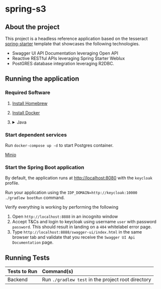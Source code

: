 # spring-s3

## About the project

This project is a headless reference application based on the tesseract [spring-starter](https://gitlab.create.army.mil/tesseract/starter/spring-starter) template that showcases the following technologies.
- Swagger UI API Documentation leveraging Open API
- Reactive RESTful APIs leveraging Spring Starter Weblux
- PostGRES database integration leveraging R2DBC.

## Running the application

### Required Software

1. [Install Homebrew](https://brew.sh/)
2. [Install Docker](https://docs.docker.com/get-docker/)
3. <details>
    <summary>Java</summary>

    ```shell script
    brew update
    brew install openjdk@17
    ```
    </details>

### Start dependent services

Run `docker-compose up -d` to start Postgres container.

[Minio](http://localhost:9001)

### Start the Spring Boot application

By default, the application runs at [http://localhost:8080](http://localhost:8080) with the `keycloak` profile.

Run your application using the `IDP_DOMAIN=http://keycloak:10000 ./gradlew bootRun` command.

Verify everything is working by performing the following
1. Open `http://localhost:8888` in an incognito window
2. Accept T&Cs and login to keycloak using username `user` with password `password`.  This should result in landing on a `404` whitelabel error page.
3. Type `http://localhost:8888/swagger-ui/index.html` in the same browser tab and validate that you receive the `Swagger UI Api Documentation` page. 

## Running Tests

| Tests to Run       | Command(s)                                         |
|:-------------------|:---------------------------------------------------|
| Backend            | Run `./gradlew test` in the project root directory |